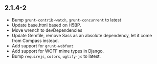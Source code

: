 2.1.4-2
------------------
- Bump `grunt-contrib-watch`, `grunt-concurrent` to latest
- Update base.html based on H5BP.
- Move wrench to devDependencies
- Update Gemfile, remove Sass as an absolute dependency, let it come from Compass instead.
- Add support for `grunt-webfont`
- Add support for WOFF mime types in Django.
- Bump `requirejs`, `colors`, `uglify-js` to latest.
